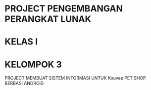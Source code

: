 # PROJECT PENGEMBANGAN PERANGKAT LUNAK 
# KELAS I 
# KELOMPOK 3
PROJECT MEMBUAT SISTEM INFORMASI UNTUK Kouvee PET SHOP
BERBASI ANDROID

